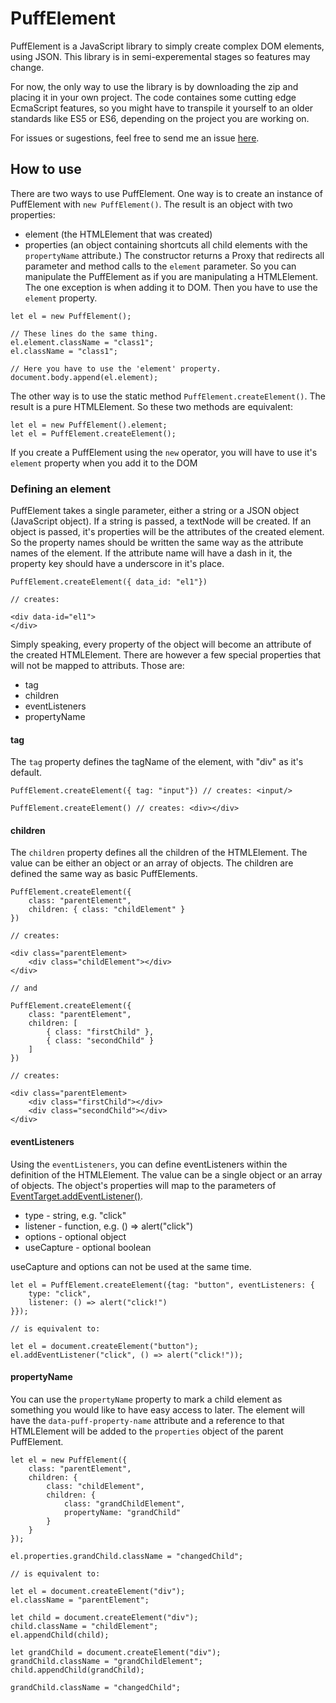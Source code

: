 PuffElement
===========

PuffElement is a JavaScript library to simply create complex DOM elements, using JSON. This library is in semi-experemental stages so features may change.

For now, the only way to use the library is by downloading the zip and placing it in your own project. The code containes some cutting edge EcmaScript features, so you might have to transpile it yourself to an older standards like ES5 or ES6, depending on the project you are working on.

For issues or sugestions, feel free to send me an issue [here](https://github.com/thoddi/puffElement/issues).

How to use
----------

There are two ways to use PuffElement. One way is to create an instance of PuffElement with `new PuffElement()`. The result is an object with two properties:
* element (the HTMLElement that was created)
* properties (an object containing shortcuts all child elements with the `propertyName` attribute.)
The constructor returns a Proxy that redirects all parameter and method calls to the `element` parameter. So you can manipulate the PuffElement as if you are manipulating a HTMLElement. The one exception is when adding it to DOM. Then you have to use the `element` property.
```
let el = new PuffElement();

// These lines do the same thing.
el.element.className = "class1";
el.className = "class1";

// Here you have to use the 'element' property.
document.body.append(el.element);
```

The other way is to use the static method `PuffElement.createElement()`. The result is a pure HTMLElement. So these two methods are equivalent:
```
let el = new PuffElement().element;
let el = PuffElement.createElement();
```

If you create a PuffElement using the `new` operator, you will have to use it's `element` property when you add it to the DOM

### Defining an element

PuffElement takes a single parameter, either a string or a JSON object (JavaScript object). If a string is passed, a textNode will be created. 
If an object is passed, it's properties will be the attributes of the created element. So the property names should be written the same way as the attribute names of the element. If the attribute name will have a dash in it, the property key should have a underscore in it's place.
```
PuffElement.createElement({ data_id: "el1"})

// creates:

<div data-id="el1">
</div>
```

Simply speaking, every property of the object will become an attribute of the created HTMLElement.
There are however a few special properties that will not be mapped to attributs. Those are:
* tag
* children
* eventListeners
* propertyName

#### tag

The `tag` property defines the tagName of the element, with "div" as it's default.

```
PuffElement.createElement({ tag: "input"}) // creates: <input/>

PuffElement.createElement() // creates: <div></div>
```

#### children

The `children` property defines all the children of the HTMLElement. The value can be either an object or an array of objects. The children are defined the same way as basic PuffElements.

```
PuffElement.createElement({
    class: "parentElement",
    children: { class: "childElement" }
})

// creates:

<div class="parentElement>
    <div class="childElement"></div>
</div>

// and

PuffElement.createElement({
    class: "parentElement",
    children: [
        { class: "firstChild" },
        { class: "secondChild" }
    ]
})

// creates:

<div class="parentElement>
    <div class="firstChild"></div>
    <div class="secondChild"></div>
</div>
```

#### eventListeners

Using the `eventListeners`, you can define eventListeners within the definition of the HTMLElement. The value can be a single object or an array of objects. The object's properties will map to the parameters of [EventTarget.addEventListener()](https://developer.mozilla.org/en-US/docs/Web/API/EventTarget/addEventListener).
* type - string, e.g. "click"
* listener - function, e.g. () => alert("click")
* options - optional object
* useCapture  - optional boolean

useCapture and options can not be used at the same time.

```
let el = PuffElement.createElement({tag: "button", eventListeners: {
    type: "click",
    listener: () => alert("click!")
}});

// is equivalent to:

let el = document.createElement("button");
el.addEventListener("click", () => alert("click!"));
```

#### propertyName

You can use the `propertyName` property to mark a child element as something you would like to have easy access to later. The element will have the `data-puff-property-name` attribute and a reference to that HTMLElement will be added to the `properties` object of the parent PuffElement.

```
let el = new PuffElement({ 
    class: "parentElement",
    children: {
        class: "childElement",
        children: {
            class: "grandChildElement",
            propertyName: "grandChild"
        }
    }
});

el.properties.grandChild.className = "changedChild";

// is equivalent to:

let el = document.createElement("div");
el.className = "parentElement";

let child = document.createElement("div");
child.className = "childElement";
el.appendChild(child);

let grandChild = document.createElement("div");
grandChild.className = "grandChildElement";
child.appendChild(grandChild);

grandChild.className = "changedChild";
```